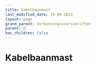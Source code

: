 ```yaml
---
title: Kabelbaanmast
last_modified_date: 19-09-2023
layout: page
grand_parent: Verkenningsvoorschriften
parent: K
has_children: false
---
```


Kabelbaanmast
=============

